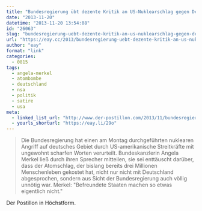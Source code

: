 ```yaml
---
title: "Bundesregierung übt dezente Kritik an US-Nuklearschlag gegen Deutschland"
date: "2013-11-20"
datetime: "2013-11-20 13:54:08"
id: "26063"
slug: "bundesregierung-uebt-dezente-kritik-an-us-nuklearschlag-gegen-deutschland"
url: "https://eay.cc/2013/bundesregierung-uebt-dezente-kritik-an-us-nuklearschlag-gegen-deutschland/"
author: "eay"
format: "link"
categories:
  - 0815
tags:
  - angela-merkel
  - atombombe
  - deutschland
  - nsa
  - politik
  - satire
  - usa
meta:
  - linked_list_url: "http://www.der-postillon.com/2013/11/bundesregierung-ubt-dezente-kritik-us.html"
  - yourls_shorturl: "https://eay.li/29o"
---
```


> Die Bundesregierung hat einen am Montag durchgeführten nuklearen Angriff auf deutsches Gebiet durch US-amerikanische Streitkräfte mit ungewohnt scharfen Worten verurteilt. Bundeskanzlerin Angela Merkel ließ durch ihren Sprecher mitteilen, sie sei enttäuscht darüber, dass der Atomschlag, der bislang bereits drei Millionen Menschenleben gekostet hat, nicht nur nicht mit Deutschland abgesprochen, sondern aus Sicht der Bundesregierung auch völlig unnötig war. Merkel: "Befreundete Staaten machen so etwas eigentlich nicht."

Der Postillon in Höchstform.
